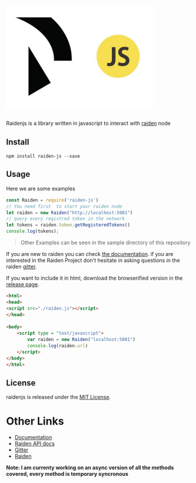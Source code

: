 # <img src="logo.jpg" width="400px">

Raidenjs is a library written in javascript to interact with [raiden](https://github.com/raiden-network/raiden) node

## Install

```
npm install raiden-js --save
```

## Usage

Here we are some examples

```js
const Raiden = require('raiden-js')
// You need first  to start your raiden node
let raiden = new Raiden("http://localhost:5001")
// query every registred token in the network
let tokens = raiden.token.getRegisteredTokens()
console.log(tokens);
```

> Other Examples can be seen in the sample directory of this repository

If you are new to raiden you can check [the documentation](https://raiden-network.readthedocs.io/en/stable/). if you are interested in the Raiden Project don't hesitate in asking questions in the raiden [gitter](https://gitter.im/raiden-network/raiden).

If you want to include it in html, download the browserified version in the [release page](https://github.com/Giulio2002/Raidenjs/releases).

```html
<html>
<head>
<script src="./raiden.js"></script>
</head>

<body>
	<script type = "text/javascript">
		var raiden = new Raiden("localhost:5001")
		console.log(raiden.url)
	</script>
</body>
</html>
```
## License

raidenjs is released under the [MIT License](LICENSE).

# Other Links
* [Documentation](https://github.com/Giulio2002/Raidenjs/wiki)
* [Raiden API docs](https://raiden-network.readthedocs.io/en/stable/rest_api.html)
* [Gitter](https://gitter.im/raiden-network/raiden)
* [Raiden](https://raiden.network/)


**Note: I am currenty working on an async version of all the methods covered, every method is temporary syncronous**
